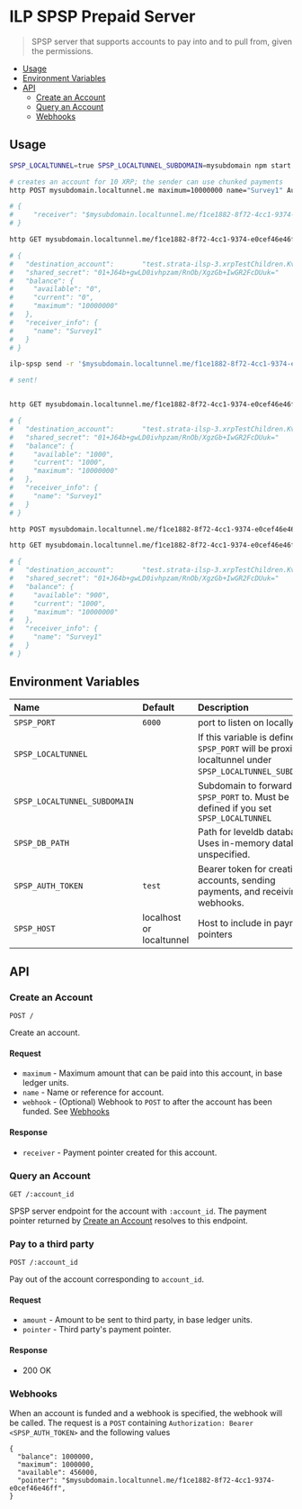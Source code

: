 # ILP SPSP Prepaid Server
> SPSP server that supports accounts to pay into and to pull from, given the permissions. 

- [Usage](#usage)
- [Environment Variables](#environment-variables)
- [API](#api)
  - [Create an Account](#create-an-account)
  - [Query an Account](#query-an-account)
  - [Webhooks](#webhooks)

## Usage

```sh
SPSP_LOCALTUNNEL=true SPSP_LOCALTUNNEL_SUBDOMAIN=mysubdomain npm start

# creates an account for 10 XRP; the sender can use chunked payments
http POST mysubdomain.localtunnel.me maximum=10000000 name="Survey1" Authorization:"Bearer test" 

# {
#     "receiver": "$mysubdomain.localtunnel.me/f1ce1882-8f72-4cc1-9374-e0cef46e46ff"
# }

http GET mysubdomain.localtunnel.me/f1ce1882-8f72-4cc1-9374-e0cef46e46ff Accept:"application/spsp4+json"

# {
#   "destination_account":       "test.strata-ilsp-3.xrpTestChildren.KvwQ8qEiDsW6MkHhbE1mhXW459EJnqlaad7A5R1Qys0.local.dkhtKBcw02gE26OH25n5uHlvNvjRLC2c4iM-BcYcA3c.81zoVRpXjpJ10mXkvmCR7xvc~f1ce1882-8f72-4cc1-9374-e0cef46e46ff",
#   "shared_secret": "01+J64b+gwLD0ivhpzam/RnOb/XgzGb+IwGR2FcDUuk="
#   "balance": {
#     "available": "0",
#     "current": "0",
#     "maximum": "10000000"
#   },
#   "receiver_info": {
#     "name": "Survey1"
#   }
# }

ilp-spsp send -r '$mysubdomain.localtunnel.me/f1ce1882-8f72-4cc1-9374-e0cef46e46ff' -a 1000

# sent!


http GET mysubdomain.localtunnel.me/f1ce1882-8f72-4cc1-9374-e0cef46e46ff Accept:"application/spsp4+json"

# {
#   "destination_account":       "test.strata-ilsp-3.xrpTestChildren.KvwQ8qEiDsW6MkHhbE1mhXW459EJnqlaad7A5R1Qys0.local.dkhtKBcw02gE26OH25n5uHlvNvjRLC2c4iM-BcYcA3c.81zoVRpXjpJ10mXkvmCR7xvc~f1ce1882-8f72-4cc1-9374-e0cef46e46ff",
#   "shared_secret": "01+J64b+gwLD0ivhpzam/RnOb/XgzGb+IwGR2FcDUuk="
#   "balance": {
#     "available": "1000",
#     "current": "1000",
#     "maximum": "10000000"
#   },
#   "receiver_info": {
#     "name": "Survey1"
#   }
# }

http POST mysubdomain.localtunnel.me/f1ce1882-8f72-4cc1-9374-e0cef46e46ff amount=100 pointer='$spsp.strata-ilsp-3.com:8084' Authorization:"Bearer test" 

http GET mysubdomain.localtunnel.me/f1ce1882-8f72-4cc1-9374-e0cef46e46ff Accept:"application/spsp4+json"

# {
#   "destination_account":       "test.strata-ilsp-3.xrpTestChildren.KvwQ8qEiDsW6MkHhbE1mhXW459EJnqlaad7A5R1Qys0.local.dkhtKBcw02gE26OH25n5uHlvNvjRLC2c4iM-BcYcA3c.81zoVRpXjpJ10mXkvmCR7xvc~f1ce1882-8f72-4cc1-9374-e0cef46e46ff",
#   "shared_secret": "01+J64b+gwLD0ivhpzam/RnOb/XgzGb+IwGR2FcDUuk="
#   "balance": {
#     "available": "900",
#     "current": "1000",
#     "maximum": "10000000"
#   },
#   "receiver_info": {
#     "name": "Survey1"
#   }
# }

```

## Environment Variables

| Name | Default | Description |
|:---|:---|:---|
| `SPSP_PORT` | `6000` | port to listen on locally. |
| `SPSP_LOCALTUNNEL` | | If this variable is defined, `SPSP_PORT` will be proxied by localtunnel under `SPSP_LOCALTUNNEL_SUBDOMAIN`. |
| `SPSP_LOCALTUNNEL_SUBDOMAIN` | | Subdomain to forward `SPSP_PORT` to. Must be defined if you set `SPSP_LOCALTUNNEL` |
| `SPSP_DB_PATH` | | Path for leveldb database. Uses in-memory database if unspecified. |
| `SPSP_AUTH_TOKEN` | `test` | Bearer token for creating accounts, sending payments, and receiving webhooks. |
| `SPSP_HOST` | localhost or localtunnel | Host to include in payment pointers |

## API

### Create an Account

```http
POST /
```

Create an account.

#### Request

- `maximum` - Maximum amount that can be paid into this account, in base ledger units.
- `name` - Name or reference for account. 
- `webhook` - (Optional) Webhook to `POST` to after the account has been funded. See [Webhooks](#webhooks)

#### Response

- `receiver` - Payment pointer created for this account.

### Query an Account

```http
GET /:account_id
```

SPSP server endpoint for the account with `:account_id`. The payment pointer
returned by [Create an Account](#create-an-account) resolves to this endpoint.

### Pay to a third party

```http
POST /:account_id
```

Pay out of the account corresponding to `account_id`.

#### Request

- `amount` - Amount to be sent to third party, in base ledger units.
- `pointer` - Third party's payment pointer. 

#### Response

- 200 OK

### Webhooks

When an account is funded and a webhook is specified, the webhook will be called. The request is a `POST` containing `Authorization: Bearer <SPSP_AUTH_TOKEN>` and the following values

    {
      "balance": 1000000,
      "maximum": 1000000,
      "available": 456000,
      "pointer": "$mysubdomain.localtunnel.me/f1ce1882-8f72-4cc1-9374-e0cef46e46ff",
    }

